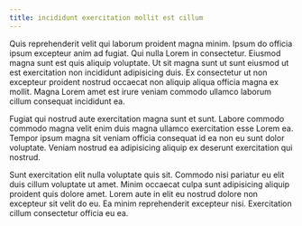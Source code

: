 ```yaml
---
title: incididunt exercitation mollit est cillum
---
```


Quis reprehenderit velit qui laborum proident magna minim. Ipsum do officia ipsum excepteur anim ad fugiat. Qui nulla Lorem in consectetur. Eiusmod magna sunt est quis aliquip voluptate. Ut sit magna sunt ut sunt eiusmod ut est exercitation non incididunt adipisicing duis. Ex consectetur ut non excepteur proident nostrud occaecat non aliquip aliqua officia magna ex mollit. Magna Lorem amet est irure veniam commodo ullamco laborum cillum consequat incididunt ea.

Fugiat qui nostrud aute exercitation magna sunt et sunt. Labore commodo commodo magna velit enim duis magna ullamco exercitation esse Lorem ea. Tempor ipsum magna sit veniam officia consequat id ea non eu sunt dolor voluptate. Veniam nostrud ea adipisicing aliquip ex deserunt exercitation qui nostrud.

Sunt exercitation elit nulla voluptate quis sit. Commodo nisi pariatur eu elit duis cillum voluptate ut amet. Minim occaecat culpa sunt adipisicing aliquip proident quis dolore amet. Lorem aute in elit eu nostrud dolore non excepteur sit velit do eu. Ea minim reprehenderit excepteur nisi. Exercitation cillum consectetur officia eu ea.